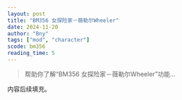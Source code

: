 ```yaml
---
layout: post
title: "BM356 女探险家－薇勒尔Wheeler"
date: 2024-11-20
author: "Bny"
tags: ["mod", "character"]
scode: bm356
reading_time: 5
---
```


> 帮助你了解“BM356 女探险家－薇勒尔Wheeler”功能...

内容后续填充。
